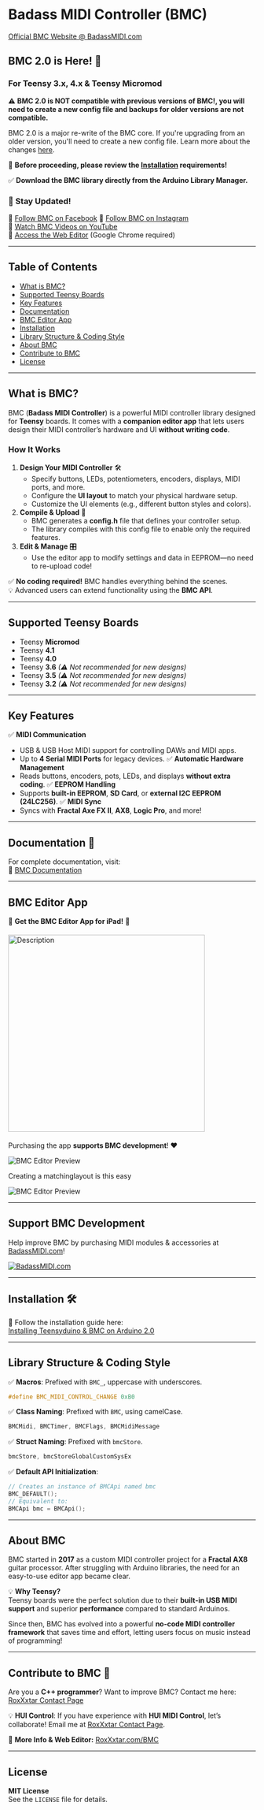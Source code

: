 # **Badass MIDI Controller (BMC)**

[Official BMC Website @ BadassMIDI.com](http://www.badassmidi.com/)

## **BMC 2.0 is Here!** 🚀
### For Teensy 3.x, 4.x & Teensy Micromod

⚠ **BMC 2.0 is NOT compatible with previous versions of BMC!, you will need to create a new config file and backups for older versions are not compatible.**

BMC 2.0 is a major re-write of the BMC core. If you're upgrading from an older version, you'll need to create a new config file. Learn more about the changes [here](#documentation).

📌 **Before proceeding, please review the [Installation](#installation) requirements!**

✅ **Download the BMC library directly from the Arduino Library Manager.**

### 📢 Stay Updated!
🔹 [Follow BMC on Facebook](https://www.facebook.com/badassmidi)
🔹 [Follow BMC on Instagram](https://www.instagram.com/badassmidi)  
🔹 [Watch BMC Videos on YouTube](https://www.youtube.com/channel/UCDl3gSF3X0cuXY3fBwXpQYA)  
🔹 [Access the Web Editor](https://www.RoxXxtar.com/bmc) (Google Chrome required)  

---

## **Table of Contents**
- [What is BMC?](#what-is-bmc)
- [Supported Teensy Boards](#supported-teensy-boards)
- [Key Features](#key-features)
- [Documentation](#documentation)
- [BMC Editor App](#bmc-editor-app)
- [Installation](#installation)
- [Library Structure & Coding Style](#library-structure--coding-style)
- [About BMC](#about-bmc)
- [Contribute to BMC](#contribute-to-bmc)
- [License](#license)

---

## **What is BMC?**
BMC (**Badass MIDI Controller**) is a powerful MIDI controller library designed for **Teensy** boards. It comes with a **companion editor app** that lets users design their MIDI controller’s hardware and UI **without writing code**.

### **How It Works**
1. **Design Your MIDI Controller** 🛠️  
   - Specify buttons, LEDs, potentiometers, encoders, displays, MIDI ports, and more.
   - Configure the **UI layout** to match your physical hardware setup.
   - Customize the UI elements (e.g., different button styles and colors).
2. **Compile & Upload** 🚀  
   - BMC generates a **config.h** file that defines your controller setup.
   - The library compiles with this config file to enable only the required features.
3. **Edit & Manage** 🎛️  
   - Use the editor app to modify settings and  data in EEPROM—no need to re-upload code!

✅ **No coding required!** BMC handles everything behind the scenes.  
💡 Advanced users can extend functionality using the **BMC API**.

---

## **Supported Teensy Boards**
- Teensy **Micromod**
- Teensy **4.1**
- Teensy **4.0**
- Teensy **3.6** *(⚠ Not recommended for new designs)*
- Teensy **3.5** *(⚠ Not recommended for new designs)*
- Teensy **3.2** *(⚠ Not recommended for new designs)*

---

## **Key Features**
✅ **MIDI Communication**  
   - USB & USB Host MIDI support for controlling DAWs and MIDI apps.
   - Up to **4 Serial MIDI Ports** for legacy devices.
✅ **Automatic Hardware Management**  
   - Reads buttons, encoders, pots, LEDs, and displays **without extra coding**.
✅ **EEPROM Handling**  
   - Supports **built-in EEPROM**, **SD Card**, or **external I2C EEPROM (24LC256)**.
✅ **MIDI Sync**  
   - Syncs with **Fractal Axe FX II**, **AX8**, **Logic Pro**, and more!

---

## **Documentation** 📖
For complete documentation, visit:  
📌 [BMC Documentation](https://www.roxxxtar.com/bmc)

---

## **BMC Editor App**

🎉 **Get the BMC Editor App for iPad!** 🎉

<a href="https://www.roxxxtar.com/?urlrefcode=58a6d4b18f998172d83f3171d43b465f" target="_blank">
  <img src="images/app-store.png" alt="Description" width="400" style="margin: 5px auto;">
</a>

Purchasing the app **supports BMC development**! ❤️

![BMC Editor Preview](images/bmc-editor-preview.jpg)

Creating a matchinglayout is this easy

![BMC Editor Preview](images/layout-edit.gif)

---

## **Support BMC Development**
Help improve BMC by purchasing MIDI modules & accessories at [BadassMIDI.com](http://www.badassmidi.com)!

[![BadassMIDI.com](images/badassmidi-shop-link-image.jpg)](https://www.roxxxtar.com/badassmidi)

---

## **Installation** 🛠️
📌 Follow the installation guide here:  
[Installing Teensyduino & BMC on Arduino 2.0](https://www.roxxxtar.com/blog/articles/2023/05/05/installing-teensyduino-and-bmc-on-arduino-2-0)

---

## **Library Structure & Coding Style**
✅ **Macros**: Prefixed with `BMC_`, uppercase with underscores.
```c++
#define BMC_MIDI_CONTROL_CHANGE 0xB0
```
✅ **Class Naming**: Prefixed with `BMC`, using camelCase.
```c++
BMCMidi, BMCTimer, BMCFlags, BMCMidiMessage
```
✅ **Struct Naming**: Prefixed with `bmcStore`.
```c++
bmcStore, bmcStoreGlobalCustomSysEx
```
✅ **Default API Initialization**:
```c++
// Creates an instance of BMCApi named bmc
BMC_DEFAULT();
// Equivalent to:
BMCApi bmc = BMCApi();
```

---

## **About BMC**
BMC started in **2017** as a custom MIDI controller project for a **Fractal AX8** guitar processor. After struggling with Arduino libraries, the need for an easy-to-use editor app became clear. 

💡 **Why Teensy?**  
Teensy boards were the perfect solution due to their **built-in USB MIDI support** and superior **performance** compared to standard Arduinos.

Since then, BMC has evolved into a powerful **no-code MIDI controller framework** that saves time and effort, letting users focus on music instead of programming!

---

## **Contribute to BMC** 🚀
Are you a **C++ programmer**? Want to improve BMC? 
Contact me here: [RoxXxtar Contact Page](https://www.roxxxtar.com/contact)

💡 **HUI Control**: If you have experience with **HUI MIDI Control**, let’s collaborate! Email me at [RoxXxtar Contact Page](https://www.roxxxtar.com/contact).

📌 **More Info & Web Editor:** [RoxXxtar.com/BMC](https://www.roxxxtar.com/bmc)

---

## **License**
**MIT License**  
See the `LICENSE` file for details.
